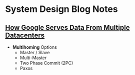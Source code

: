 # System Design Blog Notes #

## [How Google Serves Data From Multiple Datacenters](http://highscalability.com/blog/2009/8/24/how-google-serves-data-from-multiple-datacenters.html) ##

- **Multihoming** Options
  - Master / Slave
  - Multi-Master
  - Two Phase Commit (2PC)
  - Paxos